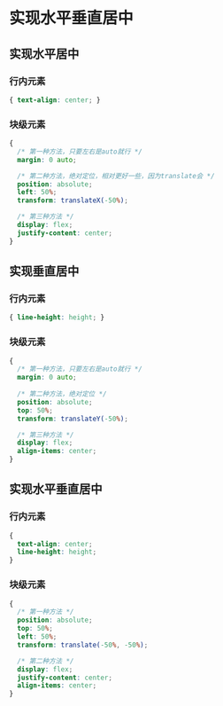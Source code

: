 # 实现水平垂直居中
## 实现水平居中

### 行内元素 
```css
{ text-align: center; }
```

### 块级元素
```css
{
  /* 第一种方法，只要左右是auto就行 */
  margin: 0 auto; 

  /* 第二种方法，绝对定位，相对更好一些，因为translate会 */
  position: absolute;
  left: 50%;
  transform: translateX(-50%);

  /* 第三种方法 */
  display: flex;
  justify-content: center;
}
```


## 实现垂直居中

### 行内元素 
```css
{ line-height: height; }
```

### 块级元素
```css
{
  /* 第一种方法，只要左右是auto就行 */
  margin: 0 auto; 
  
  /* 第二种方法，绝对定位 */
  position: absolute;
  top: 50%;
  transform: translateY(-50%);

  /* 第三种方法 */
  display: flex;
  align-items: center;
}
```



## 实现水平垂直居中

### 行内元素
```css
{
  text-align: center;
  line-height: height;
}
```

### 块级元素
```css
{
  /* 第一种方法 */
  position: absolute;
  top: 50%;
  left: 50%;
  transform: translate(-50%, -50%);

  /* 第二种方法 */
  display: flex;
  justify-content: center;
  align-items: center;
}

```
